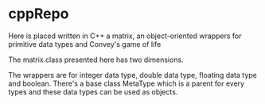 # cppRepo
Here is placed written in C++ a matrix, an object-oriented wrappers for primitive data types and Convey's game of life

The matrix class presented here has two dimensions.

The wrappers are for integer data type, double data type, floating data type and boolean. There's a base class MetaType which is a parent for every types and
these data types can be used as objects.
